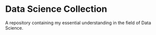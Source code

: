 # Data Science Collection
A repository containing my essential understanding in the field of Data Science.
